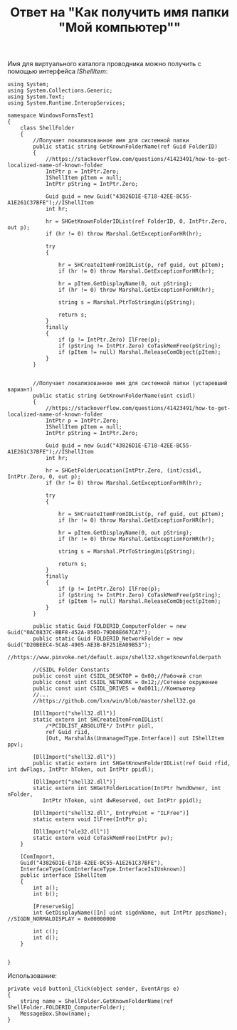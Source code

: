 ﻿---
title: "Ответ на \"Как получить имя папки &quot;Мой компьютер&quot;\""
se.owner.user_id: 240512
se.owner.display_name: "MSDN.WhiteKnight"
se.owner.link: "https://ru.stackoverflow.com/users/240512/msdn-whiteknight"
se.answer_id: 822465
se.question_id: 822344
se.post_type: answer
se.score: 2
se.is_accepted: True
---
<p>Имя для виртуального каталога проводника можно получить с помощью интерфейса <em>IShellItem</em>:</p>

<pre><code>using System;
using System.Collections.Generic;
using System.Text;
using System.Runtime.InteropServices;

namespace WindowsFormsTest1
{
    class ShellFolder
    {
        //Получает локализованное имя для системной папки
        public static string GetKnownFolderName(ref Guid FolderID)
        {
            //https://stackoverflow.com/questions/41423491/how-to-get-localized-name-of-known-folder
            IntPtr p = IntPtr.Zero;
            IShellItem pItem = null;
            IntPtr pString = IntPtr.Zero;

            Guid guid = new Guid("43826D1E-E718-42EE-BC55-A1E261C37BFE");//IShellItem
            int hr;    

            hr = SHGetKnownFolderIDList(ref FolderID, 0, IntPtr.Zero, out p);
            if (hr != 0) throw Marshal.GetExceptionForHR(hr);

            try
            {

                hr = SHCreateItemFromIDList(p, ref guid, out pItem);
                if (hr != 0) throw Marshal.GetExceptionForHR(hr);

                hr = pItem.GetDisplayName(0, out pString);
                if (hr != 0) throw Marshal.GetExceptionForHR(hr);

                string s = Marshal.PtrToStringUni(pString);

                return s;
            }
            finally
            {
                if (p != IntPtr.Zero) IlFree(p);
                if (pString != IntPtr.Zero) CoTaskMemFree(pString);
                if (pItem != null) Marshal.ReleaseComObject(pItem);
            }
        }


        //Получает локализованное имя для системной папки (устаревший вариант)       
        public static string GetKnownFolderName(uint csidl)
        {
            //https://stackoverflow.com/questions/41423491/how-to-get-localized-name-of-known-folder
            IntPtr p = IntPtr.Zero;
            IShellItem pItem = null;
            IntPtr pString = IntPtr.Zero;

            Guid guid = new Guid("43826D1E-E718-42EE-BC55-A1E261C37BFE");//IShellItem
            int hr;

            hr = SHGetFolderLocation(IntPtr.Zero, (int)csidl, IntPtr.Zero, 0, out p);
            if (hr != 0) throw Marshal.GetExceptionForHR(hr);

            try
            {

                hr = SHCreateItemFromIDList(p, ref guid, out pItem);
                if (hr != 0) throw Marshal.GetExceptionForHR(hr);

                hr = pItem.GetDisplayName(0, out pString);
                if (hr != 0) throw Marshal.GetExceptionForHR(hr);

                string s = Marshal.PtrToStringUni(pString);

                return s;
            }
            finally
            {
                if (p != IntPtr.Zero) IlFree(p);
                if (pString != IntPtr.Zero) CoTaskMemFree(pString);
                if (pItem != null) Marshal.ReleaseComObject(pItem);
            }
        }                

        public static Guid FOLDERID_ComputerFolder = new Guid("0AC0837C-BBF8-452A-850D-79D08E667CA7");
        public static Guid FOLDERID_NetworkFolder = new Guid("D20BEEC4-5CA8-4905-AE3B-BF251EA09B53");
        //https://www.pinvoke.net/default.aspx/shell32.shgetknownfolderpath

        //CSIDL Folder Constants
        public const uint CSIDL_DESKTOP = 0x00;//Рабочий стол
        public const uint CSIDL_NETWORK = 0x12;//Сетевое окружение
        public const uint CSIDL_DRIVES = 0x0011;//Компьютер
        //...
        //https://github.com/lxn/win/blob/master/shell32.go

        [DllImport("shell32.dll")]
        static extern int SHCreateItemFromIDList(
            /*PCIDLIST_ABSOLUTE*/ IntPtr pidl,
            ref Guid riid,
            [Out, MarshalAs(UnmanagedType.Interface)] out IShellItem ppv);

        [DllImport("shell32.dll")]
        public static extern int SHGetKnownFolderIDList(ref Guid rfid, int dwFlags, IntPtr hToken, out IntPtr ppidl);

        [DllImport("shell32.dll")]
        static extern int SHGetFolderLocation(IntPtr hwndOwner, int nFolder,
           IntPtr hToken, uint dwReserved, out IntPtr ppidl);

        [DllImport("shell32.dll", EntryPoint = "ILFree")]
        static extern void IlFree(IntPtr p);

        [DllImport("ole32.dll")]
        static extern void CoTaskMemFree(IntPtr pv);
    }

    [ComImport,
    Guid("43826D1E-E718-42EE-BC55-A1E261C37BFE"),
    InterfaceType(ComInterfaceType.InterfaceIsIUnknown)]
    public interface IShellItem
    {
        int a();
        int b();

        [PreserveSig]
        int GetDisplayName([In] uint sigdnName, out IntPtr ppszName); //SIGDN_NORMALDISPLAY = 0x00000000

        int c();
        int d();
    }


}
</code></pre>

<p>Использование:</p>

<pre><code>private void button1_Click(object sender, EventArgs e)
{
    string name = ShellFolder.GetKnownFolderName(ref ShellFolder.FOLDERID_ComputerFolder);
    MessageBox.Show(name);
}
</code></pre>
